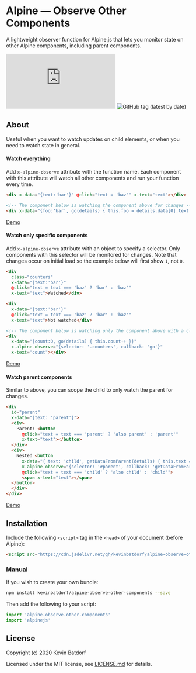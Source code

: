 # Alpine — Observe Other Components
A lightweight observer function for Alpine.js that lets you monitor state on other Alpine components, including parent components.

![GitHub file size in bytes](https://img.shields.io/github/size/kevinbatdorf/alpine-observe-other-components/dist/index.js?label=minified&style=flat-square)
![GitHub tag (latest by date)](https://img.shields.io/github/v/tag/kevinbatdorf/alpine-observe-other-components?label=version&style=flat-square)

## About

Useful when you want to watch updates on child elements, or when you need to watch state in general.

#### Watch everything
Add `x-alpine-observe` attribute with the function name. Each component with this attribute will watch all other components and run your function every time.
```html
<div x-data="{text:'bar'}" @click="text = 'baz'" x-text="text"></div>

<!-- The component below is watching the component above for changes -->
<div x-data="{foo:'bar', go(details) { this.foo = details.data[0].text }}" x-alpine-observe="go" x-text="foo"></div>
```
[Demo](https://codepen.io/KevinBatdorf/pen/c7439ba7c47cb84464cf9409e289641c)

#### Watch only specific components
Add `x-alpine-observe` attribute with an object to specify a selector. Only components with this selector will be monitored for changes. Note that changes occur on initial load so the example below will first show `1`, not `0`.
```html
<div
  class="counters"
  x-data="{text:'bar'}"
  @click="text = text === 'baz' ? 'bar' : 'baz'"
  x-text="text">Watched</div>

<div
  x-data="{text:'bar'}"
  @click="text = text === 'baz' ? 'bar' : 'baz'"
  x-text="text">Not watched</div>

<!-- The component below is watching only the component above with a class of counters for changes -->
<div
  x-data="{count:0, go(details) { this.count++ }}"
  x-alpine-observe="{selector: '.counters', callback: 'go'}"
  x-text="count"></div>
```
[Demo](https://codepen.io/KevinBatdorf/pen/1100d05938a0a2ed51f2e391c6b8cf68)

#### Watch parent components
Similar to above, you can scope the child to only watch the parent for changes.
```html
<div 
  id="parent" 
  x-data="{text: 'parent'}">
  <div>
    Parent: <button
      @click="text = text === 'parent' ? 'also parent' : 'parent'"
      x-text="text"></button>
  </div>
  <div>
    Nested <button 
      x-data="{ text: 'child', getDataFromParent(details) { this.text = `${details.data[0].text}` } }"
      x-alpine-observe="{selector: '#parent', callback: 'getDataFromParent'}"
      @click="text = text === 'child' ? 'also child' : 'child'">
      <span x-text="text"></span>
  </button>
  </div>
</div>
```
[Demo](https://codepen.io/KevinBatdorf/pen/1c6c57ed30a79ca26a934a702d3f6095)

## Installation

Include the following `<script>` tag in the `<head>` of your document (before Alpine):

```html
<script src="https://cdn.jsdelivr.net/gh/kevinbatdorf/alpine-observe-other-components@latest/dist/index.js"></script>
```

### Manual

If you wish to create your own bundle:

```bash
npm install kevinbatdorf/alpine-observe-other-components --save
```

Then add the following to your script:

```javascript
import 'alpine-observe-other-components'
import 'alpinejs'
```

## License

Copyright (c) 2020 Kevin Batdorf

Licensed under the MIT license, see [LICENSE.md](LICENSE.md) for details.
